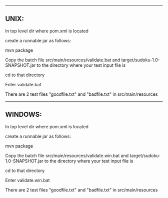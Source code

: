 --------------------------------------------------------------------------------
UNIX:
--------------------------------------------------------------------------------
In top level dir where pom.xml is located

create a runnable jar as follows:

mvn package


Copy the batch file src/main/resources/validate.bat and target/sudoku-1.0-SNAPSHOT.jar to the directory where your test input file is

cd to that directory

Enter validate.bat <sudoku input file>

There are 2 test files "goodfile.txt" and "badfile.txt" in src/main/resources




--------------------------------------------------------------------------------
WINDOWS:
--------------------------------------------------------------------------------
In top level dir where pom.xml is located

create a runnable jar as follows:

mvn package


Copy the batch file src/main/resources/validate.win.bat and target/sudoku-1.0-SNAPSHOT.jar to the directory where your test input file is

cd to that directory

Enter validate.win.bat <sudoku input file>

There are 2 test files "goodfile.txt" and "badfile.txt" in src/main/resources

